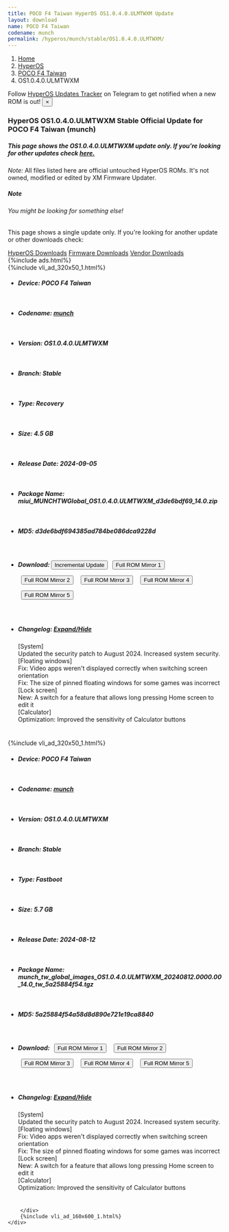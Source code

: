 ```yaml
---
title: POCO F4 Taiwan HyperOS OS1.0.4.0.ULMTWXM Update
layout: download
name: POCO F4 Taiwan
codename: munch
permalink: /hyperos/munch/stable/OS1.0.4.0.ULMTWXM/
---
```

<nav aria-label="breadcrumb">
    <ol class="breadcrumb">
        <li class="breadcrumb-item"><a href="/">Home</a></li>
        <li class="breadcrumb-item"><a href="/hyperos/">HyperOS</a></li>
        <li class="breadcrumb-item"><a href="/hyperos/munch/">POCO F4 Taiwan</a></li>
        <li class="breadcrumb-item active" aria-current="page">OS1.0.4.0.ULMTWXM</li>
    </ol>
</nav>
<div class="alert alert-primary alert-dismissible fade show" role="alert">
    Follow <a href="https://t.me/MIUIUpdatesTracker" class="alert-link">HyperOS Updates Tracker</a> on Telegram to get
    notified when a new ROM is out!
    <button type="button" class="close" data-dismiss="alert" aria-label="Close">
        <span aria-hidden="true">&times;</span>
    </button>
</div>
<div class="col-12 mx-auto">
    <h3 class="title bg-light p-2 rounded">HyperOS OS1.0.4.0.ULMTWXM Stable Official Update for POCO F4 Taiwan (munch)</h3>
    <h5>This page shows the OS1.0.4.0.ULMTWXM update only. If you're looking for other updates check
        <a href="/hyperos/munch/">here.</a></h5>
    <p><i>Note: </i>All files listed here are official untouched HyperOS ROMs.
        It's not owned, modified or edited by XM Firmware Updater.</p>
    <div class="card">
        <div class="card-body">
            <h5 class="card-title">Note</h5>
            <h6 class="card-subtitle mb-2 text-muted">You might be looking for something else!</h6>
            <p class="card-text">This page shows a single update only.
                If you're looking for another update or other downloads check:</p>
            <a href="/hyperos/" class="card-link">HyperOS Downloads</a>
            <a href="/firmware/" class="card-link">Firmware Downloads</a>
            <a href="/vendor/" class="card-link">Vendor Downloads</a>
        </div>
    </div>
    {%include ads.html%}
    <div class="row justify-content-center">
        <div class="col-10" id="downloads">
                    <div class="card card-body">
            {%include vli_ad_320x50_1.html%}
            <ul class="list-unstyled">
                <li style="padding-bottom: 10px;">
                    <h5><b>Device: </b>POCO F4 Taiwan</h5>
                </li>
                <li style="padding-bottom: 10px;">
                    <h5><b>Codename: </b> <a href="/hyperos/munch/" target="_blank">munch</a> </h5>
                </li>
                <li style="padding-bottom: 10px;">
                    <h5><b>Version: </b>OS1.0.4.0.ULMTWXM</h5>
                </li>
                <li style="padding-bottom: 10px;">
                    <h5><b>Branch: </b>Stable</h5>
                </li>
                <li style="padding-bottom: 10px;">
                    <h5><b>Type: </b>Recovery</h5>
                </li>
                <li style="padding-bottom: 10px;">
                    <h5><b>Size: </b>4.5 GB</h5>
                </li>
                <li style="padding-bottom: 10px;">
                    <h5><b>Release Date: </b>2024-09-05</h5>
                </li>
                <li style="padding-bottom: 10px;">
                    <h5><b>Package Name: </b><span id="filename" class="text-dark">miui_MUNCHTWGlobal_OS1.0.4.0.ULMTWXM_d3de6bdf69_14.0.zip</span></h5>
                </li>
                <li style="padding-bottom: 10px;">
                    <h5><b>MD5: </b><span id="md5" class="text-muted">d3de6bdf694385ad784be086dca9228d</span></h5>
                </li>
                <li style="padding-bottom: 10px;">
                    <h5><b>Download: </b><button type="button" id="incremental_download" class="btn btn-warning" onclick="window.open('https://bigota.d.miui.com/OS1.0.4.0.ULMTWXM/miui-blockota-munch_tw_global-OS1.0.3.0.ULMTWXM-OS1.0.4.0.ULMTWXM-7e0cec8088-14.0.zip', '_blank');"><i class="fa fa-download"></i> Incremental Update</button> <button type="button" id="download" class="btn btn-primary" style="margin: 7px;" onclick="window.open('https://cdnorg.d.miui.com/OS1.0.4.0.ULMTWXM/miui_MUNCHTWGlobal_OS1.0.4.0.ULMTWXM_d3de6bdf69_14.0.zip', '_blank');"><i class="fa fa-download"></i> Full ROM Mirror 1</button> <button type="button" id="download" class="btn btn-primary" style="margin: 7px;" onclick="window.open('https://bkt-sgp-miui-ota-update-alisgp.oss-ap-southeast-1.aliyuncs.com/OS1.0.4.0.ULMTWXM/miui_MUNCHTWGlobal_OS1.0.4.0.ULMTWXM_d3de6bdf69_14.0.zip', '_blank');"><i class="fa fa-download"></i> Full ROM Mirror 2</button> <button type="button" id="download" class="btn btn-primary" style="margin: 7px;" onclick="window.open('https://bn.d.miui.com/OS1.0.4.0.ULMTWXM/miui_MUNCHTWGlobal_OS1.0.4.0.ULMTWXM_d3de6bdf69_14.0.zip', '_blank');"><i class="fa fa-download"></i> Full ROM Mirror 3</button> <button type="button" id="download" class="btn btn-primary" style="margin: 7px;" onclick="window.open('https://bigota.d.miui.com/OS1.0.4.0.ULMTWXM/miui_MUNCHTWGlobal_OS1.0.4.0.ULMTWXM_d3de6bdf69_14.0.zip', '_blank');"><i class="fa fa-download"></i> Full ROM Mirror 4</button> <button type="button" id="download" class="btn btn-primary" style="margin: 7px;" onclick="window.open('https://hugeota.d.miui.com/OS1.0.4.0.ULMTWXM/miui_MUNCHTWGlobal_OS1.0.4.0.ULMTWXM_d3de6bdf69_14.0.zip', '_blank');"><i class="fa fa-download"></i> Full ROM Mirror 5</button></h5>
                </li>
                <li style="padding-bottom: 10px;">
                    <h5><b>Changelog: </b><a href="#munch_1_changelog" data-toggle="collapse" role="button"
                            aria-expanded="false" aria-controls="munch_1_changelog"> <i class="fa fa-arrow-down"
                                aria-hidden="true"></i> Expand/Hide</a></h5>
                    <div class="collapse" id="munch_1_changelog">
                        <p id="changelog_text">[System]<br>Updated the security patch to August 2024. Increased system security.<br>[Floating windows]<br>Fix: Video apps weren't displayed correctly when switching screen orientation<br>Fix: The size of pinned floating windows for some games was incorrect<br>[Lock screen]<br>New: A switch for a feature that allows long pressing Home screen to edit it<br>[Calculator]<br>Optimization: Improved the sensitivity of Calculator buttons</p>
                    </div>
                </li>
            </ul>
        </div>
        <div class="card card-body">
            {%include vli_ad_320x50_1.html%}
            <ul class="list-unstyled">
                <li style="padding-bottom: 10px;">
                    <h5><b>Device: </b>POCO F4 Taiwan</h5>
                </li>
                <li style="padding-bottom: 10px;">
                    <h5><b>Codename: </b> <a href="/hyperos/munch/" target="_blank">munch</a> </h5>
                </li>
                <li style="padding-bottom: 10px;">
                    <h5><b>Version: </b>OS1.0.4.0.ULMTWXM</h5>
                </li>
                <li style="padding-bottom: 10px;">
                    <h5><b>Branch: </b>Stable</h5>
                </li>
                <li style="padding-bottom: 10px;">
                    <h5><b>Type: </b>Fastboot</h5>
                </li>
                <li style="padding-bottom: 10px;">
                    <h5><b>Size: </b>5.7 GB</h5>
                </li>
                <li style="padding-bottom: 10px;">
                    <h5><b>Release Date: </b>2024-08-12</h5>
                </li>
                <li style="padding-bottom: 10px;">
                    <h5><b>Package Name: </b><span id="filename" class="text-dark">munch_tw_global_images_OS1.0.4.0.ULMTWXM_20240812.0000.00_14.0_tw_5a25884f54.tgz</span></h5>
                </li>
                <li style="padding-bottom: 10px;">
                    <h5><b>MD5: </b><span id="md5" class="text-muted">5a25884f54a58d8d890e721e19ca8840</span></h5>
                </li>
                <li style="padding-bottom: 10px;">
                    <h5><b>Download: </b> <button type="button" id="download" class="btn btn-primary" style="margin: 7px;" onclick="window.open('https://cdnorg.d.miui.com/OS1.0.4.0.ULMTWXM/munch_tw_global_images_OS1.0.4.0.ULMTWXM_20240812.0000.00_14.0_tw_5a25884f54.tgz', '_blank');"><i class="fa fa-download"></i> Full ROM Mirror 1</button> <button type="button" id="download" class="btn btn-primary" style="margin: 7px;" onclick="window.open('https://bkt-sgp-miui-ota-update-alisgp.oss-ap-southeast-1.aliyuncs.com/OS1.0.4.0.ULMTWXM/munch_tw_global_images_OS1.0.4.0.ULMTWXM_20240812.0000.00_14.0_tw_5a25884f54.tgz', '_blank');"><i class="fa fa-download"></i> Full ROM Mirror 2</button> <button type="button" id="download" class="btn btn-primary" style="margin: 7px;" onclick="window.open('https://bn.d.miui.com/OS1.0.4.0.ULMTWXM/munch_tw_global_images_OS1.0.4.0.ULMTWXM_20240812.0000.00_14.0_tw_5a25884f54.tgz', '_blank');"><i class="fa fa-download"></i> Full ROM Mirror 3</button> <button type="button" id="download" class="btn btn-primary" style="margin: 7px;" onclick="window.open('https://bigota.d.miui.com/OS1.0.4.0.ULMTWXM/munch_tw_global_images_OS1.0.4.0.ULMTWXM_20240812.0000.00_14.0_tw_5a25884f54.tgz', '_blank');"><i class="fa fa-download"></i> Full ROM Mirror 4</button> <button type="button" id="download" class="btn btn-primary" style="margin: 7px;" onclick="window.open('https://hugeota.d.miui.com/OS1.0.4.0.ULMTWXM/munch_tw_global_images_OS1.0.4.0.ULMTWXM_20240812.0000.00_14.0_tw_5a25884f54.tgz', '_blank');"><i class="fa fa-download"></i> Full ROM Mirror 5</button></h5>
                </li>
                <li style="padding-bottom: 10px;">
                    <h5><b>Changelog: </b><a href="#munch_2_changelog" data-toggle="collapse" role="button"
                            aria-expanded="false" aria-controls="munch_2_changelog"> <i class="fa fa-arrow-down"
                                aria-hidden="true"></i> Expand/Hide</a></h5>
                    <div class="collapse" id="munch_2_changelog">
                        <p id="changelog_text">[System]<br>Updated the security patch to August 2024. Increased system security.<br>[Floating windows]<br>Fix: Video apps weren't displayed correctly when switching screen orientation<br>Fix: The size of pinned floating windows for some games was incorrect<br>[Lock screen]<br>New: A switch for a feature that allows long pressing Home screen to edit it<br>[Calculator]<br>Optimization: Improved the sensitivity of Calculator buttons</p>
                    </div>
                </li>
            </ul>
        </div>

        </div>
        {%include vli_ad_160x600_1.html%}
    </div>
</div>
